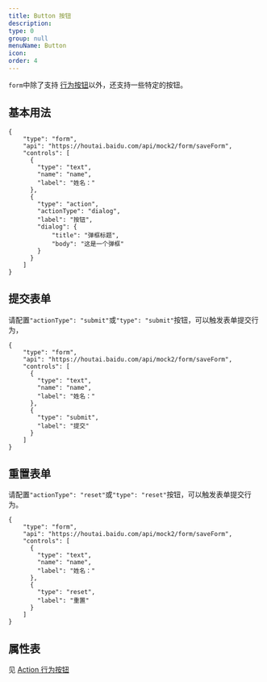 ```yaml
---
title: Button 按钮
description: 
type: 0
group: null
menuName: Button
icon: 
order: 4
---
```


`form`中除了支持 [行为按钮](./action-button)以外，还支持一些特定的按钮。

## 基本用法

```schema:height="350" scope="body"
{
    "type": "form",
    "api": "https://houtai.baidu.com/api/mock2/form/saveForm",
    "controls": [
      {
        "type": "text",
        "name": "name",
        "label": "姓名："
      },
      {
        "type": "action",
        "actionType": "dialog",
        "label": "按钮",
        "dialog": {
            "title": "弹框标题",
            "body": "这是一个弹框"
        }
      }
    ]
}
```

## 提交表单

请配置`"actionType": "submit"`或`"type": "submit"`按钮，可以触发表单提交行为，

```schema:height="350" scope="body"
{
    "type": "form",
    "api": "https://houtai.baidu.com/api/mock2/form/saveForm",
    "controls": [
      {
        "type": "text",
        "name": "name",
        "label": "姓名："
      },
      {
        "type": "submit",
        "label": "提交"
      }
    ]
}
```

## 重置表单

请配置`"actionType": "reset"`或`"type": "reset"`按钮，可以触发表单提交行为。

```schema:height="350" scope="body"
{
    "type": "form",
    "api": "https://houtai.baidu.com/api/mock2/form/saveForm",
    "controls": [
      {
        "type": "text",
        "name": "name",
        "label": "姓名："
      },
      {
        "type": "reset",
        "label": "重置"
      }
    ]
}
```

## 属性表

见 [Action 行为按钮](../action-button)








